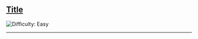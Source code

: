 <h2><a href="https://leetcode.com/problems/">Title</a></h2> <img src='https://img.shields.io/badge/Difficulty-Easy-brightgreen' alt='Difficulty: Easy' />
<hr>

<!-- Description -->

<!-- <h2>
<a href="https://leetcode.com/problems/n-ary-tree-postorder-traversal/submissions/1368490871?envType=daily-question&envId=2024-08-26">Results</a>
</h2>
<p>Runtime: 48ms, beats 38.87%</p>
<p>Memory: 18.28MB, beats 43.75%</p> -->
